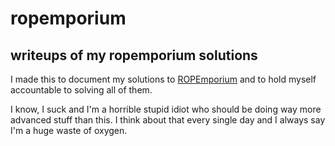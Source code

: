 # ropemporium

## writeups of my ropemporium solutions

I made this to document my solutions to [ROPEmporium](https://ropemporium.com/) and to hold myself accountable to solving all of them.

I know, I suck and I'm a horrible stupid idiot who should be doing way more advanced stuff than this. I think about that every single day and I always say I'm a huge waste of oxygen.
